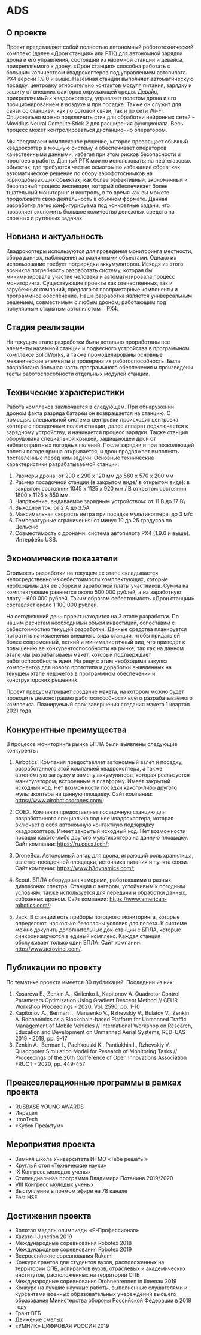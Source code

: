 # ADS

## О проекте

Проект представляет собой полностью автономный робототехнический комплекс (далее «Дрон станция» или РТК) для автономной зарядки дрона и его управления, состоящий из наземной станции и девайса, прикрепляемого к дрону. «Дрон станция» способна работать с большим количеством квадрокоптеров под управлением автопилота PX4 версии 1.9.0 и выше. Наземная станции выполняет автоматическую посадку, центровку относительно контактов модуля питания, зарядку и защиту от внешних факторов окружающей среды. Девайс, прикрепляемый к квадрокоптеру, управляет полетом дрона и его позиционированием в воздухе и при посадке. Также он служит для связи со станцией, как по сотовой связи, так и по сети Wi-Fi. Опционально можно подключить стик для обработки нейронных сетей – Movidius Neural Compute Stick 2 для расширения функционала. Весь процесс может контролироваться дистанционно оператором.

Мы предлагаем комплексное решение, которое превращает обычный квадрокоптер в мощную систему и обеспечивает операторов качественными данными, избегая при этом рисков безопасности и простоев в работе. Данный РТК можно использовать: на нефтегазовых объектах, где требуются частые осмотры во избежание сбоев; как автоматическое решение по сбору аэрофотоснимков на горнодобывающих объектах; как более эффективный, экономичный и безопасный процесс инспекции, который обеспечивает более тщательный мониторинг и контроль, в то время как вы можете продолжаете свою деятельность в обычном формате. Данная разработка легко конфигурируема под конкретные задачи, что позволяет экономить большое количество денежных средств на сложных и рутинных задачах.

## Новизна и актуальность

Квадрокоптеры используются для проведения мониторинга местности, сбора данных, наблюдения за различными объектами.  Однако их использование требует подзарядки аккумуляторов. 
Исходя из этого возникла потребность разработать систему, которая бы минимизировала участие человека и автоматизировала процесс мониторинга. 
Существующие проекты как отечественных, так и зарубежных компаний, предлагают проприетарные компоненты и программное обеспечение. Наша разработка является универсальным решением, совместимым с любым дроном, работающим под популярным открытым автопилотом − PX4.

## Стадия реализации

На текущем этапе разработки были детально проработаны все элементы наземной станции и подвесного устройства в программном комплексе SolidWorks, а также промоделированы основные механические элементы и проверена их работоспособность. Была разработана большая часть программного обеспечения и произведены тесты работоспособности отдельных модулей станции.

## Технические характеристики

Работа комплекса заключается в следующем. При обнаружении дроном факта разряда батареи он возвращается на станцию. С помощью специальной системы центровки происходит центровка коптера с посадочным полем станции, далее аппарат подключается к зарядному устройству, и начинается процесс зарядки. Также станция оборудована специальной крышей, защищающей дрон от неблагоприятных погодных явлений. После зарядки и при позволяющей полеты погоде крыша открывается, и дрон продолжает выполнять поставленные перед ним задачи.
Основные технические характеристики разрабатываемой станции:
1.	Размеры дрона: от 290 х 290 х 120 мм до 560 х 570 х 200 мм
2.	Размер посадочной станции (в закрытом виде/ в открытом виде): в закрытом состоянии 1045 x 1125 x 920 мм / В открытом состоянии 1800 x 1125 x 850 мм.
3.	Напряжение, выдаваемое зарядным устройством: от 11 В до 17 В\
4.	Выходной ток: от 2 А до 3.5А
5.	Максимальная скорость ветра при посадке мультикоптера: до 3 м/c
6.	Температурные ограничения: от минус 10 до 25 градусов по Цельсию
7.	Совместимость с дронами: система автопилота PX4 (1.9.0 и выше). Интерфейс USB.

## Экономические показатели

Стоимость разработки на текущем ее этапе складывается непосредственно из себестоимости комплектующих, которые необходимы для ее сборки и заработной платы участников. Сумма на комплектующие равняется около 500 000 рублей, а на заработную плату – 600 000 рублей. Таким образом себестоимость «Дрон станции» составляет около 1 100 000 рублей.

На сегодняшний день проект находится на 3 этапе разработки. По нашим расчетам необходимый объем инвестиций, сопоставим с себестоимостью текущей разработки. Данные средства планируется потратить на изменения внешнего вида станции, чтобы придать ей более современный, легкий и минималистичный вид, что приведет к повышению ее конкурентоспособности на рынке, так как на данном этапе мы разрабатываем макет, который подтверждает работоспособность идеи. На ряду с этим необходима закупка компонентов для нового прототипа и доработки выявленных на текущем этапе недочетов в программном обеспечении и конструкторских решениях.

Проект предусматривает создание макета, на котором можно будет проводить демонстрацию работоспособности всего разрабатываемого комплекса. Планируемый срок завершения создания макета 1 квартал 2021 года.

## Конкурентные преимущества

В процессе мониторинга рынка БПЛА были выявлены следующие конкуренты:
1)	Airbotics. Компания предоставляет автономный взлет и посадку, разработанного этой компанией квадрокоптера, а также автономную загрузку и замену аккумулятора, которая реализуется манипулятором, встроенным в платформу. Имеет закрытый исходный код. Нет возможности посадки какого-либо другого мультикоптера на данную площадку.
Сайт компании: https://www.airoboticsdrones.com/;

2)	COEX. Компания предоставляет посадочную станцию для разработанного специально под нее квадрокоптера, которая включает в себя автономную контактную подзарядку квадрокоптера. Имеет закрытый исходный код. Нет возможности посадки какого-либо другого мультикоптера на данную площадку.
Сайт компании: https://ru.coex.tech/;

3)	DroneBox. Автономный ангар для дрона, играющий роль хранилища, взлетно-посадочной площадки, источника питания и пункта связи.
Сайт компании: https://www.h3dynamics.com/;

4)	Scout. БПЛА оборудован камерами, работающими в разных диапазонах спектра. Станция с ангаром, устойчивым к погодным условиям, также используется для передачи и обработки данных, собранных дроном.
Сайт компании: https://www.american-robotics.com/;

5)	Jack. В станции есть приборы погодного мониторинга, которые определяют, насколько безопасны условия для полета. К системе можно докупить дополнительные док-станции с БПЛА, которые синхронизируются в единый комплекс. Каждая станция обслуживает только один БПЛА.
Сайт компании: http://www.aerovinci.com/.


## Публикации по проекту

По тематике проекта имеется 30 публикаций. Последнии из них:
1. Kosareva E., Zenkin A., Kirilenko I., Kapitonov A. Quadrotor Control Parameters Optimization Using Gradient Descent Method // CEUR Workshop Proceedings - 2020, Vol. 2590, pp. 1-10
2. Kapitonov A., Berman I., Manaenko V., Rzhevskiy V., Bulatov V., Zenkin A. Robonomics as a Blockchain-based Platform for Unmanned Traffic Management of Mobile Vehicles // International Workshop on Research, Education and Development on Unmanned Aerial Systems, RED-UAS 2019 - 2019, pp. 9-17
3. Zenkin A., Berman I., Pachkouski K., Pantiukhin I., Rzhevskiy V. Quadcopter Simulation Model for Research of Monitoring Tasks // Proceedings of the 26th Conference of Open Innovations Association FRUCT - 2020, pp. 449-457

## Преакселерационные программы в рамках проекта
* RUSBASE YOUNG AWARDS
* Инрадел
* ItmoTech
* «Кубок Преактум»

## Мероприятия проекта
* Зимняя школа Университета ИТМО «Тебе решать!»
* Круглый стол «Технические науки»
* IX Конгресс молодых ученых
* Стипендиальная программа Владимира Потанина 2019/2020
* VIII Конгресс молодых ученых
* Выступление в прямом эфире на 78 канале
* Fest HSE

## Достижения проекта
* Золотая медаль олимпиады «Я-Профессионал»
* Хакатон Junction 2019
* Международные соревнования Robotex 2018
* Международные соревнования Robotex 2019
* Всероссийские соревнования Rukami
* Конкурс грантов для студентов вузов, расположенных на территории СПБ, аспирантов вузов, отраслевых и академических институтов, расположенных на территории СПБ
* Международные соревнования Drohnenrennen in Ilmenau 2019
* Конкурс на лучшие научные работы, выполненные слушателями и курсантами военных образовательных учереждений высшего образования Министерства обороны Российской Федерации в 2018 году
* Грант ВТБ
* Движение смелых
* «УМНИК» ЦИФРОВАЯ РОССИЯ 2019
